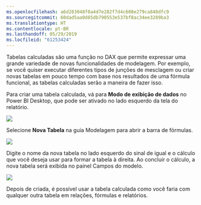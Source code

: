```yaml
---
ms.openlocfilehash: a6d283048f0a4d7e282f7d4c608e279ca848dfc9
ms.sourcegitcommit: 60dad5aa0d85db790553e537bf8ac34ee3289ba3
ms.translationtype: HT
ms.contentlocale: pt-BR
ms.lasthandoff: 05/29/2019
ms.locfileid: "61253424"
---
```

Tabelas calculadas são uma função no DAX que permite expressar uma grande variedade de novas funcionalidades de modelagem. Por exemplo, se você quiser executar diferentes tipos de junções de mesclagem ou criar novas tabelas em pouco tempo com base nos resultados de uma fórmula funcional, as tabelas calculadas serão a maneira de fazer isso.

Para criar uma tabela calculada, vá para **Modo de exibição de dados** no Power BI Desktop, que pode ser ativado no lado esquerdo da tela do relatório.

![](media/2-6-create-calculated-tables/2-6_1.png)

Selecione **Nova Tabela** na guia Modelagem para abrir a barra de fórmulas.

![](media/2-6-create-calculated-tables/2-6_1b.png)

Digite o nome da nova tabela no lado esquerdo do sinal de igual e o cálculo que você deseja usar para formar a tabela à direita. Ao concluir o cálculo, a nova tabela será exibida no painel Campos do modelo.

![](media/2-6-create-calculated-tables/2-6_2.png)

Depois de criada, é possível usar a tabela calculada como você faria com qualquer outra tabela em relações, fórmulas e relatórios.

